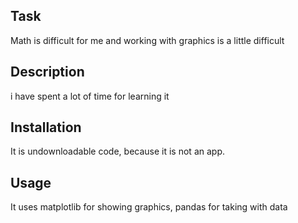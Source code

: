 ## Task
Math is difficult for me and working with graphics is a little difficult

## Description
i have spent a lot of time for learning it

## Installation
It is undownloadable code, because it is not an app.

## Usage
It uses matplotlib for showing graphics, pandas for taking with data